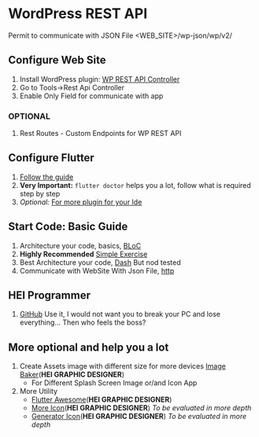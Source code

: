 # WordPress REST API

Permit to communicate with JSON File
<WEB_SITE>/wp-json/wp/v2/


## Configure Web Site

1. Install WordPress plugin: [WP REST API Controller](https://it.wordpress.org/plugins/wp-rest-api-controller/)
2. Go to Tools->Rest Api Controller
3. Enable Only Field for communicate with app


### OPTIONAL

1. Rest Routes - Custom Endpoints for WP REST API


## Configure Flutter

1. [Follow the guide](https://flutter.dev/docs/get-started/install)
2. **Very Important:** `flutter doctor` helps you a lot, follow what is required step by step
3. _Optional:_ [For more plugin for your Ide](IntelliJ%20Plugins)


## Start Code: Basic Guide

1. Architecture your code, basics, [BLoC](https://www.didierboelens.com/2018/08/reactive-programming---streams---bloc/)
2. **Highly Recommended** [Simple Exercise](https://medium.com/flutter-community/flutter-bloc-with-streams-6ed8d0a63bb8)
3. Best Architecture your code, [Dash](https://medium.com/flutter-community/announcing-dash-bloc-provider-made-easy-985f84a68f22) But nod tested
4. Communicate with WebSite With Json File, [http](http://virtuooza.com/build-android-application-using-flutter-wordpress-api/)


## HEI Programmer

1. [GitHub](https://github.com/) Use it, I would not want you to break your PC and lose everything... Then who feels the boss?


## More optional and help you a lot

1. Create Assets image with different size for more devices [Image Baker](https://www.img-bak.in/m2wZuANTIM3gHiBQPMEeqiEr1gqP8wAB/)(**HEI GRAPHIC DESIGNER**)
    - For Different Splash Screen Image or/and Icon App
2. More Utility
    - [Flutter Awesome](https://github.com/Solido/awesome-flutter/blob/master/README.md)(**HEI GRAPHIC DESIGNER**)
    - [More Icon](http://fluttericon.com/)(**HEI GRAPHIC DESIGNER**) _To be evaluated in more depth_
    - [Generator Icon](https://romannurik.github.io/AndroidAssetStudio/index.html)(**HEI GRAPHIC DESIGNER**) _To be evaluated in more depth_